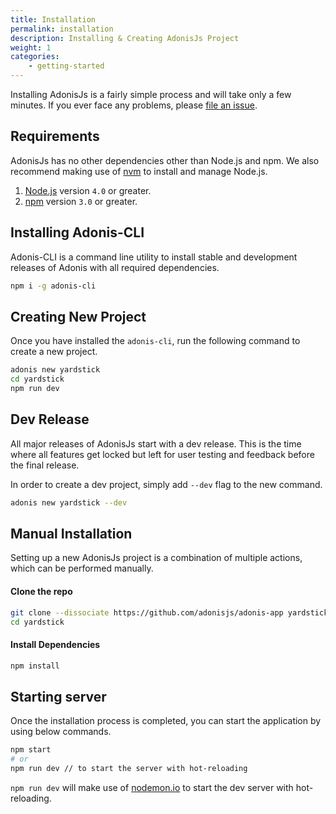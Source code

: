 ```yaml
---
title: Installation
permalink: installation
description: Installing & Creating AdonisJs Project
weight: 1
categories:
    - getting-started
---
```


Installing AdonisJs is a fairly simple process and will take only a few minutes. If you ever face any problems, please [file an issue](https://github.com/adonisjs/adonis-framework/issues).

## Requirements

AdonisJs has no other dependencies other than Node.js and npm. We also recommend making use of [nvm](https://github.com/creationix/nvm) to install and manage Node.js.

1. [Node.js](https://nodejs.org/en/) version `4.0` or greater.
2. [npm](https://www.npmjs.org/) version `3.0` or greater. 

## Installing Adonis-CLI

Adonis-CLI is a command line utility to install stable and development releases of Adonis with all required dependencies.

```bash
npm i -g adonis-cli
```

## Creating New Project

Once you have installed the `adonis-cli`, run the following command to create a new project.

```bash
adonis new yardstick
cd yardstick
npm run dev
```

## Dev Release

All major releases of AdonisJs start with a dev release. This is the time where all features get locked but left for user testing and feedback before the final release.

In order to create a dev project, simply add `--dev` flag to the new command.

```bash
adonis new yardstick --dev
```

## Manual Installation

Setting up a new AdonisJs project is a combination of multiple actions, which can be performed manually.

#### Clone the repo

```bash
git clone --dissociate https://github.com/adonisjs/adonis-app yardstick
cd yardstick
```

#### Install Dependencies

```bash
npm install
```


## Starting server

Once the installation process is completed, you can start the application by using below commands.

```bash
npm start
# or
npm run dev // to start the server with hot-reloading
```

`npm run dev` will make use of [nodemon.io](http://nodemon.io/) to start the dev server with hot-reloading. 